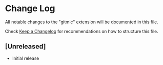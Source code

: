# Change Log
All notable changes to the "gitmic" extension will be documented in this file.

Check [Keep a Changelog](http://keepachangelog.com/) for recommendations on how to structure this file.

## [Unreleased]
- Initial release